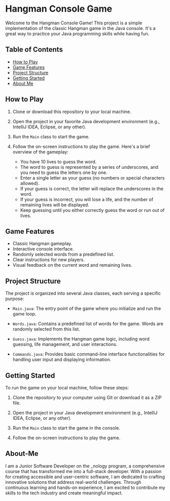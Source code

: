 # Hangman Console Game

Welcome to the Hangman Console Game! This project is a simple implementation of the classic Hangman game in the Java
console. It's a great way to practice your Java programming skills while having fun.

## Table of Contents

- [How to Play](#how-to-play)
- [Game Features](#game-features)
- [Project Structure](#project-structure)
- [Getting Started](#getting-started)
- [About Me](#about-me)

## How to Play

1. Clone or download this repository to your local machine.

2. Open the project in your favorite Java development environment (e.g., IntelliJ IDEA, Eclipse, or any other).

3. Run the `Main` class to start the game.

4. Follow the on-screen instructions to play the game. Here's a brief overview of the gameplay:

    - You have 10 lives to guess the word.
    - The word to guess is represented by a series of underscores, and you need to guess the letters one by one.
    - Enter a single letter as your guess (no numbers or special characters allowed).
    - If your guess is correct, the letter will replace the underscores in the word.
    - If your guess is incorrect, you will lose a life, and the number of remaining lives will be displayed.
    - Keep guessing until you either correctly guess the word or run out of lives.

## Game Features

- Classic Hangman gameplay.
- Interactive console interface.
- Randomly selected words from a predefined list.
- Clear instructions for new players.
- Visual feedback on the current word and remaining lives.

## Project Structure

The project is organized into several Java classes, each serving a specific purpose:

- `Main.java`: The entry point of the game where you initialize and run the game loop.

- `Words.java`: Contains a predefined list of words for the game. Words are randomly selected from this list.

- `Guess.java`: Implements the Hangman game logic, including word guessing, life management, and user interactions.

- `Commands.java`: Provides basic command-line interface functionalities for handling user input and displaying
  information.

## Getting Started

To run the game on your local machine, follow these steps:

1. Clone the repository to your computer using Git or download it as a ZIP file.

2. Open the project in your Java development environment (e.g., IntelliJ IDEA, Eclipse, or any other).

3. Run the `Main` class to start the game in the console.

4. Follow the on-screen instructions to play the game.


## About-Me

I am a Junior Software Developer on the \_nology program, a comprehensive course that has transformed me into a
full-stack developer. With a passion for creating accessible and user-centric software, I am dedicated to crafting
innovative solutions that address real-world challenges. Through continuous learning and hands-on experience, I am
excited to contribute my skills to the tech industry and create meaningful impact.

